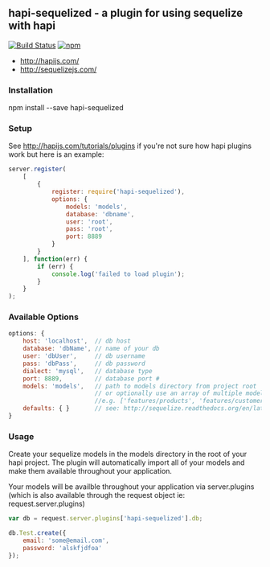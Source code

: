 ## hapi-sequelized - a plugin for using sequelize with hapi

[![Build Status](https://travis-ci.org/danecando/hapi-sequelized.svg)](https://travis-ci.org/danecando/hapi-sequelized)
[![npm](https://img.shields.io/npm/dm/localeval.svg)](https://www.npmjs.com/package/hapi-sequelized)

* http://hapijs.com/
* http://sequelizejs.com/

### Installation
npm install --save hapi-sequelized

### Setup
See http://hapijs.com/tutorials/plugins if you're not sure how hapi plugins work but here is an example:

```javascript
server.register(
    [
        {
            register: require('hapi-sequelized'),
            options: {
                models: 'models',
                database: 'dbname',
                user: 'root',
                pass: 'root',
                port: 8889
            }
        }
    ], function(err) {
        if (err) {
            console.log('failed to load plugin');
        }
    }
);
```

### Available Options
```javascript
options: {
    host: 'localhost',  // db host
    database: 'dbName', // name of your db
    user: 'dbUser',     // db username
    pass: 'dbPass',     // db password
    dialect: 'mysql',   // database type
    port: 8889,         // database port #
    models: 'models',   // path to models directory from project root
                        // or optionally use an array of multiple model folders,
                        //e.g. ['features/products', 'features/customers']
    defaults: { }       // see: http://sequelize.readthedocs.org/en/latest/docs/getting-started/#application-wide-model-options
}
```

### Usage
Create your sequelize models in the models directory in the root of your hapi project. The plugin will automatically import all of your models and make them available throughout your application.

Your models will be availble throughout your application via server.plugins (which is also available through the request object ie: request.server.plugins)

```javascript
var db = request.server.plugins['hapi-sequelized'].db;

db.Test.create({
    email: 'some@email.com',
    password: 'alskfjdfoa'
});
```
